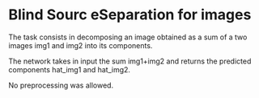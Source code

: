 # Blind Sourc eSeparation for images

The task consists in decomposing an image obtained as a sum of a two images img1 and img2 into its components.

The network takes in input the sum img1+img2 and returns the predicted components hat_img1 and hat_img2.

No preprocessing was allowed. 
